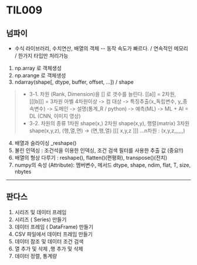 # TIL009



## 넘파이
*  수식 라이브러리, 수치연산, 배열의 객체
-- 동작 속도가 빠르다. / 연속적인 메모리 / 한가지 타입만 처리가능
1. np.array 로 객체생성
2. np.arange 로 객체생성
3.  ndarray(shape[, dtype, buffer, offset, ...]) / shape
> * 3-1.    차원 (Rank, Dimension)을 [] 로 갯수를 늘린다. [[a]] = 2차원, [[[b]]] = 3차원
    아벨 4차원이상 -> 컴
    대상 -> 특징추출(x_독립변수, y_종속변수) -> 도메인 -> 설명(통계_R / python) -> 예측(ML) 
    -> ML + AI = DL (CNN, 이미지 영상)
>  * 3-2. 차원의 종류
        1차원 shape(x,)
        2차원 shape(x,y), 행렬(matrix)
        3차원 shape(x,y,z), (행,열,면) -> (면,행,열) [[[ x,y,z ]]]
        ...n차원 : (x,y,z,,,,,,)
4. 배열과 슬라이싱 _reshape()
5. 불린 인덱싱 : 조건석을 이용한 인덱싱, 조건 검색 필터를 사용한 추출 값 (중요!!)
6. 배열의 형상 다루기 : reshape(), flatten()(편평화), transpose()(전치)
7. numpy의 속성 (Attribute): 멤버변수, 메서드 dtype, shape, ndim, flat, T, size, nbytes

***

## 판다스

1. 시리즈 및 데이터 프레임
2. 시리즈 ( Series) 만들기
3. 데이터 프레임 ( DataFrame) 만들기
4. CSV 파일에서 데이터 프레임 만들기
5. 데이터 참조 및 데이터 조건 검색
6. 열 추가 및 삭제 ,행 추가 및 삭제
7. 데이터 정렬,  통계량
